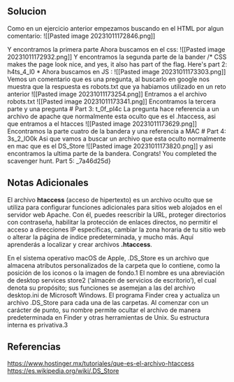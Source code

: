 ## Solucion
Como en un ejercicio anterior empezamos buscando en el HTML por algun comentario:
![[Pasted image 20231011172846.png]]
<!-- Here's the first part of the flag: picoCTF{t -->
Y encontramos la primera parte
Ahora buscamos en el css:
![[Pasted image 20231011172932.png]]
Y encontramos la segunda parte de la bander
/* CSS makes the page look nice, and yes, it also has part of the flag. Here's part 2: h4ts_4_l0 *
Ahora buscamos en JS :
![[Pasted image 20231011173303.png]]
Vemos un comentario que es una pregunta, al buscarlo en google nos muestra que la respuesta es robots.txt que ya habiamos utilizado en un reto anterior
![[Pasted image 20231011173254.png]]
Entramos a el archivo robots.txt
![[Pasted image 20231011173341.png]]
Encontramos la tercera parte y una pregunta 
	# Part 3: t_0f_pl4c
La pregunta hace referencia a un archivo de apache que normalmente esta oculto que es el .htaccess, asi que entramos a el htacces 
![[Pasted image 20231011173629.png]]
Encontramos la parte cuatro de la bandera y una referencia a MAC
	# Part 4: 3s_2_lO0k
Asi que vamos a buscar un archivo que esta oculto normalmente en mac que es el DS_Store
![[Pasted image 20231011173820.png]]
y asi encontramos la ultima parte de la bandera.
Congrats! You completed the scavenger hunt. Part 5: _7a46d25d}


## Notas Adicionales
El archivo **htaccess** (acceso de hipertexto) es un archivo oculto que se utiliza para configurar funciones adicionales para sitios web alojados en el servidor web Apache. Con él, puedes reescribir la URL, proteger directorios con contraseña, habilitar la protección de enlaces directos, no permitir el acceso a direcciones IP específicas, cambiar la zona horaria de tu sitio web o alterar la página de índice predeterminada, y mucho más. Aquí aprenderás a localizar y crear archivos **.htaccess**.

En el sistema operativo macOS de Apple, .DS_Store es un archivo que almacena atributos personalizados de la carpeta que lo contiene, como la posición de los iconos o la imagen de fondo.1​ El nombre es una abreviación de desktop services store2​ (‘almacén de servicios de escritorio’), el cual denota su propósito; sus funciones se asemejan a las del archivo desktop.ini de Microsoft Windows. El programa Finder crea y actualiza un archivo .DS_Store para cada una de las carpetas. Al comenzar con un carácter de punto, su nombre permite ocultar el archivo de manera predeterminada en Finder y otras herramientas de Unix. Su estructura interna es privativa.3​
## Referencias
https://www.hostinger.mx/tutoriales/que-es-el-archivo-htaccess
https://es.wikipedia.org/wiki/.DS_Store